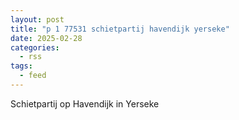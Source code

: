 ```yaml
---
layout: post
title: "p 1 77531 schietpartij havendijk yerseke"
date: 2025-02-28
categories: 
  - rss
tags: 
  - feed
---
```


Schietpartij op Havendijk in Yerseke
